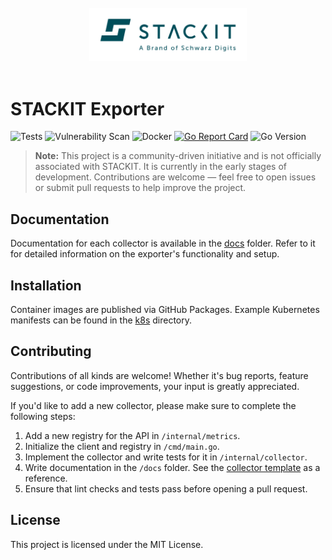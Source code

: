 <div align="center">
<br>
<img src=".github/images/stackit-logo.svg" alt="STACKIT logo" width="50%"/>
<br>
<br>
</div>

# STACKIT Exporter
![Tests](https://github.com/h3adex/stackit-exporter/actions/workflows/test-lint.yaml/badge.svg)
![Vulnerability Scan](https://github.com/h3adex/stackit-exporter/actions/workflows/vuln-scan.yaml/badge.svg)
![Docker](https://github.com/h3adex/stackit-exporter/actions/workflows/build-release.yaml/badge.svg)
[![Go Report Card](https://goreportcard.com/badge/github.com/h3adex/stackit-exporter)](https://goreportcard.com/report/github.com/h3adex/stackit-exporter)
![Go Version](https://img.shields.io/badge/go-1.24.5-blue)

> **Note:** This project is a community-driven initiative and is not officially associated with STACKIT. It is currently in the early stages of development. Contributions are welcome — feel free to open issues or submit pull requests to help improve the project.

## Documentation

Documentation for each collector is available in the [docs](docs) folder. Refer to it for detailed information on the exporter's functionality and setup.

## Installation

Container images are published via GitHub Packages. Example Kubernetes manifests can be found in the [k8s](./k8s) directory.

## Contributing

Contributions of all kinds are welcome! Whether it's bug reports, feature suggestions, or code improvements, your input is greatly appreciated.

If you'd like to add a new collector, please make sure to complete the following steps:

1. Add a new registry for the API in `/internal/metrics`.
2. Initialize the client and registry in `/cmd/main.go`.
3. Implement the collector and write tests for it in `/internal/collector`.
4. Write documentation in the `/docs` folder. See the [collector template](docs/collector.template.md) as a reference.
5. Ensure that lint checks and tests pass before opening a pull request.

## License

This project is licensed under the MIT License.